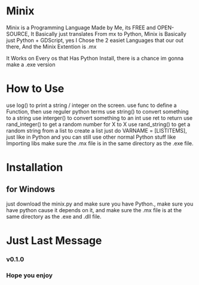 # Minix
Minix is a Programming Language Made by Me, its FREE and OPEN-SOURCE, It Basically just translates From mx to Python,
Minix is Basically just Python +  GDScript, yes I Chose the 2 easiet
Languages that our out there, And the Minix Extention is .mx

It Works on Every os that Has Python Install, there is a chance im gonna make a .exe version

# How to Use
use log() to print a string / integer on the screen.
use func to define a Function, then use reguler python terms
use string() to convert something to a string
use interger() to convert something to an int
use ret to return
use rand_integer() to get a random number for X to X
use rand_string() to get a random string from a list
to create a list just do VARNAME = [LISTITEMS], just like in Python
and you can still use other normal Python stuff like Importing libs
make sure the .mx file is in the same directory as the .exe file.

# Installation
## for Windows
just download the minix.py and make sure you have Python.,
make sure you have python cause it depends on it,
and make sure the .mx file is at the same directory as the .exe and .dll file.

# Just Last Message

### v0.1.0
### Hope you enjoy
